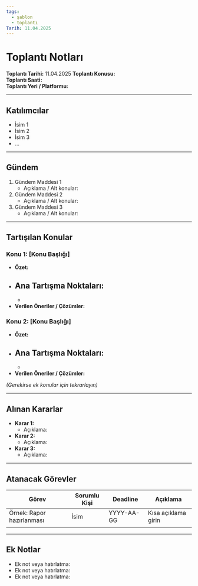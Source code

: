 ```yaml
---
tags:
  - şablon
  - toplantı
Tarih: 11.04.2025
---
```

# Toplantı Notları

**Toplantı Tarihi:** <span query="get(Tarih)"></span>11.04.2025<span type="end"></span>
**Toplantı Konusu:**  
**Toplantı Saati:**  
**Toplantı Yeri / Platformu:**  

---

## Katılımcılar

- İsim 1
- İsim 2
- İsim 3
- ...

---

## Gündem

1. Gündem Maddesi 1  
   - Açıklama / Alt konular:
2. Gündem Maddesi 2  
   - Açıklama / Alt konular:
3. Gündem Maddesi 3  
   - Açıklama / Alt konular:

---

## Tartışılan Konular

### Konu 1: [Konu Başlığı]
- **Özet:**  
- **Ana Tartışma Noktaları:**  
  - 
  - 
- **Verilen Öneriler / Çözümler:**  

### Konu 2: [Konu Başlığı]
- **Özet:**  
- **Ana Tartışma Noktaları:**  
  - 
  - 
- **Verilen Öneriler / Çözümler:**  

*(Gerekirse ek konular için tekrarlayın)*

---

## Alınan Kararlar

- **Karar 1:**  
  - Açıklama:  
- **Karar 2:**  
  - Açıklama:  
- **Karar 3:**  
  - Açıklama:  

---

## Atanacak Görevler

| Görev                   | Sorumlu Kişi | Deadline  | Açıklama                  |
|-------------------------|--------------|-----------|---------------------------|
| Örnek: Rapor hazırlanması | İsim         | YYYY-AA-GG | Kısa açıklama girin       |
|                         |              |           |                           |

---

## Ek Notlar

- Ek not veya hatırlatma:
- Ek not veya hatırlatma:
- Ek not veya hatırlatma:
